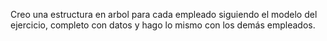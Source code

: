 Creo una estructura en arbol para cada empleado siguiendo el modelo del ejercicio, completo con datos y hago lo mismo con los demás empleados.
